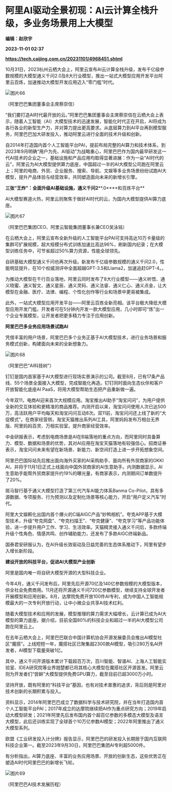 # 阿里AI驱动全景初现：AI云计算全栈升级，多业务场景用上大模型
**编辑：赵欣宇**

**2023-11-01 02:37**

**https://tech.caijing.com.cn/20231101/4968451.shtml**

10月31日，2023杭州云栖大会上，阿里云宣布AI云计算全栈升级，发布千亿级参数规模的大模型通义千问2.0及8大行业模型，推出一站式大模型应用开发平台阿里云百炼，加速推动大模型开发应用迈入“零门槛”时代。

![图片66](https://img6.caijing.com.cn/2023/1101/1698804482494.jpg)

（阿里巴巴集团董事会主席蔡崇信）

“我们要打造AI时代最开放的云。”阿里巴巴集团董事会主席蔡崇信在云栖大会上表示，随着人工智能（AI）大模型技术的迅速发展，智能化时代正在开启，AI将成为各行各业的新型生产力，并对算力提出更高要求。从底层算力到AI平台再到模型服务，阿里巴巴加大研发投入，推动阿里云进行全面的技术升级和创新。

自2014年打造国内首个人工智能平台PAI，提前布局完整的AI算力和技术体系，到2023年9月明确“用户为先、AI驱动”为战略重心，阿里巴巴作为国内最早研发这一代AI技术的企业之一，基础设施和产品应用均取得显著进展：作为一朵“AI时代的云”，阿里云为AI大模型提供算力底座，中国超过一半的AI大模型公司跑在阿里云上；阿里的电商、外贸、企业服务、搜索、导航、文娱等多业务场景纷纷试跑AI大模型，提升产品体验与经营效率，共同塑造面向未来的新增长引擎。

**三张“王炸”：全面升级AI基础设施，通义千问2****.0****和百炼平台**

AI大模型赛道火热，阿里云则聚焦于做好AI时代的云，为国内大模型提供AI算力底座。

![图片67](https://tx1.cdn.caijing.com.cn/2023/1101/1698804511630.jpg)

（阿里巴巴集团CEO、阿里云智能集团董事长兼CEO吴泳铭）

在云栖大会上，阿里云宣布全新升级的人工智能平台PAI可支持高达10万卡量级的集群可扩展规模，超大规模分布式训练加速比高达96%，刷新国内纪录；在大模型训练任务中，可节省超过50%算力资源，性能全球领先。

自研基础大模型通义千问也再次升级。新发布千亿级参数规模的通义千问2.0，性能明显提升，在10个权威测评中全面超越GPT-3.5和Llama2，加速追赶GPT-4。。

为推动大模型在千行百业落地，阿里云同时发布了8大行业模型——通义听悟、通义晓蜜、通义智文、通义星辰、通义灵码、通义法睿、通义仁心、通义点金，让大模型在金融、医疗、法律、编程、个性化创作等行业和场景中更易被集成。

此外，一站式大模型应用开发平台——阿里云百炼全新亮相。该平台极大降低大模型应用开发门槛，开发者可在5分钟内开发一款大模型应用，几小时即可“炼”出一个企业专属模型，让开发者把更多精力专注于应用创新。

**阿里巴巴****多****业务应用场景试跑AI**

凭借丰富的用户场景，阿里巴巴多个业务正基于AI大模型技术，进行业务场景和服务模式创新，构建面向未来的全新想象力。

![图片68](https://img3.caijing.com.cn/2023/1101/1698804534908.jpg)

（阿里巴巴“AI科技树”）

钉钉是国内首家基于AI大模型进行现场实景演示的公司。截至8月，已有17条产品线、55个场景全面接入大模型，完成智能化再造。钉钉同时面向生态伙伴和客户开放智能化底座AI PaaS，将用大模型帮助生态把产品重新做一遍。

今年双11，电商AI迎来首次大规模应用。淘宝推出AI助手“淘宝问问”，为用户提供全新的交互体验和更精准的商品推荐。内测开启以来，淘宝问问使用人次已达500万，高活跃用户平均每天和淘宝问问互动8次。双11前，淘宝问问还上线了新的“大促模式”。在商家经营侧，淘宝天猫推出系列AI工具，阿里妈妈发布万相台无界版、阿里妈妈百灵、万相实验室，提升商家经营效率。

中金研报表示，考虑到电商场景是AI在B端落地的重点方向，而阿里同时具备算力、模型、数据和场景的优势，其对AI应用在淘宝天猫落地有较强信心。招商证券表示，淘宝问问未来有望在新场景、新能力、新空间打造上进一步开拓想象空间。

阿里巴巴国际站先后推出面向海外买家的AI采购助手、面向所有外贸商家的OKKI AI，并将于11月1日正式上线面向中国外贸商家的AI生意助手。内测数据显示，AI生意助手能帮外贸商家提升约19%的曝光量，有商家表示，内测期间订单数提升了20%。

斑马智行基于通义大模型打造了第三代汽车AI能力体系Banma Co-Pilot，具有多源数据、专项服务、行为预测以及定制化场景等核心能力，开启“用户定义汽车”时代。

阿里大文娱孵化出国内首个爆火的C端AIGC产品“妙鸭相机”。夸克APP基于大模型技术，升级“夸克网盘”、“夸克扫描王”、“夸克健康”、“夸克学习”等产品功能体验，进一步提升用户工作、学习、生活效率。天猫精灵接入通义千问后，多款终端升级个性角色、情感共鸣、创作辅助能力，还发布了多款AIGC终端新品。

国泰君安研报认为，在AI升级长效驱动及日益完善的生态体系推动下，阿里有望步入增长新阶段。

**建设开放的科技平台，促进AI大模型产业创新**

阿里是国内唯一将自研大模型开源的大型科技企业。

今年4月，通义千问发布后，阿里先后开源70亿及140亿参数规模的大模型版本，供全社会免费商用。11月还将开源通义千问720亿参数模型，继续支持全球开发者开展模型和应用创新。8月，达摩院免费开放100件AI专利，成为中国人工智能规模最大的一次专利开放行动，让中小微企业共享AI技术红利。

随着大模型技术和应用的发展，模型推理的算力需求大幅增长，云计算已成为AI大模型的算力底座。据介绍，目前全国80%的科技企业和超过一半的AI大模型公司跑在阿里云上。

在去年云栖大会上，阿里巴巴联合中国计算机协会开源发展委员会推出AI模型社区“魔搭”。上线短短一年，魔搭社区已聚集超2300款AI模型，吸引280万名AI开发者，AI模型下载量突破1亿。

其中，通义千问开源版本累计下载超百万次，百川智能、智谱AI、上海人工智能实验室、IDEA研究院等业界翘楚都已将其核心大模型在魔搭社区开源首发。阿里云则为开发者们“尝鲜”大模型提供免费GPU算力，截至目前已超3000万小时。

坚持开放，既有阿里的“科技平台”基因，也有对技术普惠的追求，背后则是阿里对技术创新的长期积累与投入。

资料显示，2014年阿里巴巴成立了数据科学与技术研究院，并在当年打造国内首个人工智能平台PAI；2017年成立的达摩院继续把AI作为重点研究方向；2019年启动大模型研发；2021年阿里先后发布国内首个超百亿参数的多模态大模型及语言大模型，此后还训练实现了全球首个10万亿参数AI模型；2022年阿里推出了通义大模型系列。

欧盟《工业研发投入计分牌》报告显示，阿里巴巴的研发投入长期居于国内互联网科技企业第一。截至2023年9月30日，阿里巴巴集团AI专利超5000件。

有分析指出，AI算力底座、丰富的业务应用场景、开放的创新生态，这些优势正在塑造AI时代阿里巴巴的新增长飞轮。

![图片69](https://img6.caijing.com.cn/2023/1101/1698804572210.jpg)

（阿里巴巴AI技术发展历程）
